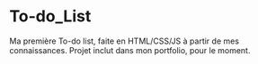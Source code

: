 # To-do_List
Ma première To-do list, faite en HTML/CSS/JS à partir de mes connaissances. Projet inclut dans mon portfolio, pour le moment.
